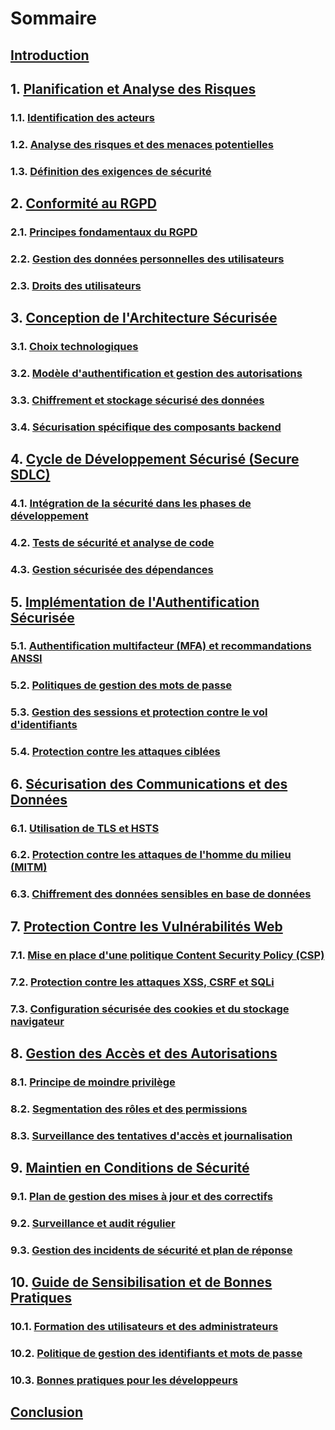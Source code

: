 # Sommaire

## [Introduction](introduction.md)

## 1. [Planification et Analyse des Risques](risk-analysis.md)
### 1.1. [Identification des acteurs](risk-analysis.md#11-identification-des-acteurs)
### 1.2. [Analyse des risques et des menaces potentielles](risk-analysis.md#12-analyse-des-risques-et-menaces-potentielles)
### 1.3. [Définition des exigences de sécurité](risk-analysis.md#13-définition-des-exigences-de-sécurité)

## 2. [Conformité au RGPD](gdpr-compliance.md)
### 2.1. [Principes fondamentaux du RGPD](gdpr-compliance.md#21-principes-fondamentaux-du-rgpd)
### 2.2. [Gestion des données personnelles des utilisateurs](gdpr-compliance.md#22-gestion-des-données-personnelles-des-utilisateurs)
### 2.3. [Droits des utilisateurs](gdpr-compliance.md#23-droits-des-utilisateurs)

## 3. [Conception de l'Architecture Sécurisée](secure-architecture.md)
### 3.1. [Choix technologiques](secure-architecture.md#31-choix-technologiques)
### 3.2. [Modèle d'authentification et gestion des autorisations](secure-architecture.md#32-modèle-dauthentification-et-gestion-des-autorisations)
### 3.3. [Chiffrement et stockage sécurisé des données](secure-architecture.md#33-chiffrement-et-stockage-sécurisé-des-données)
### 3.4. [Sécurisation spécifique des composants backend](secure-architecture.md#34-sécurisation-spécifique-des-composants-backend)

## 4. [Cycle de Développement Sécurisé (Secure SDLC)](secure-sdlc.md)
### 4.1. [Intégration de la sécurité dans les phases de développement](secure-sdlc.md#41-intégration-de-la-sécurité-dans-les-phases-de-développement)
### 4.2. [Tests de sécurité et analyse de code](secure-sdlc.md#42-tests-de-sécurité-et-analyse-de-code)
### 4.3. [Gestion sécurisée des dépendances](secure-sdlc.md#43-gestion-sécurisée-des-dépendances)

## 5. [Implémentation de l'Authentification Sécurisée](secure-authentication.md)
### 5.1. [Authentification multifacteur (MFA) et recommandations ANSSI](secure-authentication.md#51-authentification-multifacteur-mfa-et-recommandations-anssi)
### 5.2. [Politiques de gestion des mots de passe](secure-authentication.md#52-politiques-de-gestion-des-mots-de-passe)
### 5.3. [Gestion des sessions et protection contre le vol d'identifiants](secure-authentication.md#53-gestion-des-sessions-et-protection-contre-le-vol-didentifiants)
### 5.4. [Protection contre les attaques ciblées](secure-authentication.md#54-protection-contre-les-attaques-ciblées)

## 6. [Sécurisation des Communications et des Données](secure-communications.md)
### 6.1. [Utilisation de TLS et HSTS](secure-communications.md#61-utilisation-de-tls-et-hsts)
### 6.2. [Protection contre les attaques de l'homme du milieu (MITM)](secure-communications.md#62-protection-contre-les-attaques-de-lhomme-du-milieu-mitm)
### 6.3. [Chiffrement des données sensibles en base de données](secure-communications.md#63-chiffrement-des-données-sensibles-en-base-de-données)

## 7. [Protection Contre les Vulnérabilités Web](web-vulnerabilities.md)
### 7.1. [Mise en place d'une politique Content Security Policy (CSP)](web-vulnerabilities.md#71-mise-en-place-dune-politique-content-security-policy-csp)
### 7.2. [Protection contre les attaques XSS, CSRF et SQLi](web-vulnerabilities.md#72-protection-contre-les-attaques-courantes-xss-csrf-et-sqli)
### 7.3. [Configuration sécurisée des cookies et du stockage navigateur](web-vulnerabilities.md#73-sécurisation-des-données-côté-navigateur)

## 8. [Gestion des Accès et des Autorisations](access-management.md)
### 8.1. [Principe de moindre privilège](access-management.md#71-principe-de-moindre-privilège)
### 8.2. [Segmentation des rôles et des permissions](access-management.md#72-segmentation-des-rôles-et-des-permissions)
### 8.3. [Surveillance des tentatives d'accès et journalisation](access-management.md#73-surveillance-des-tentatives-daccès-et-journalisation)

## 9. [Maintien en Conditions de Sécurité](security-maintenance.md)
### 9.1. [Plan de gestion des mises à jour et des correctifs](security-maintenance.md#91-plan-de-gestion-des-mises-à-jour-et-des-correctifs)
### 9.2. [Surveillance et audit régulier](security-maintenance.md#92-surveillance-et-audit-régulier)
### 9.3. [Gestion des incidents de sécurité et plan de réponse](security-maintenance.md#93-gestion-des-incidents-de-sécurité-et-plan-de-réponse)

## 10. [Guide de Sensibilisation et de Bonnes Pratiques](best-practices.md)
### 10.1. [Formation des utilisateurs et des administrateurs](best-practices.md#101-formation-des-utilisateurs-et-des-administrateurs)
### 10.2. [Politique de gestion des identifiants et mots de passe](best-practices.md#102-politique-de-gestion-des-identifiants-et-mots-de-passe)
### 10.3. [Bonnes pratiques pour les développeurs](best-practices.md#103-bonnes-pratiques-pour-les-développeurs)

## [Conclusion](conclusion.md)
